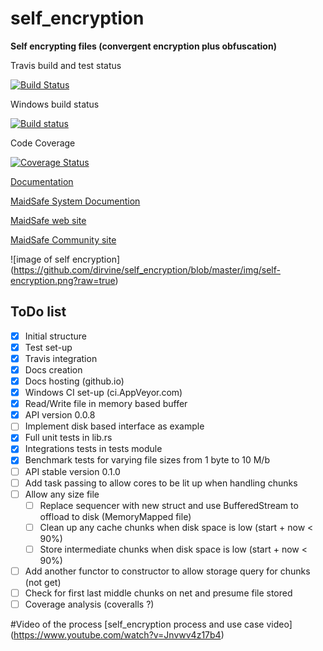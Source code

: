 # self_encryption

**Self encrypting files (convergent encryption plus obfuscation)**


Travis build and test status

[![Build Status](https://travis-ci.org/dirvine/self_encryption.svg?branch=master)](https://travis-ci.org/dirvine/self_encryption)

Windows build status

[![Build
status](https://ci.appveyor.com/api/projects/status/qveqoe45n56atlk7?svg=true)](https://ci.appveyor.com/project/dirvine/self-encryption)

Code Coverage

[![Coverage Status](https://coveralls.io/repos/dirvine/self_encryption/badge.svg?branch=master)](https://coveralls.io/r/dirvine/self_encryption?branch=master)

[Documentation](http://dirvine.github.io/self_encryption/self_encryption/)

[MaidSafe System Documention](http://systemdocs.maidsafe.net/)

[MaidSafe web site](http:://www.maidsafe.net)

[MaidSafe Community site](http:://www.maidsafe.org)

![image of self encryption] (https://github.com/dirvine/self_encryption/blob/master/img/self-encryption.png?raw=true)

## ToDo list

- [x] Initial structure
- [x] Test set-up
- [x] Travis integration
- [x] Docs creation
- [x] Docs hosting (github.io)
- [x] Windows CI set-up (ci.AppVeyor.com)
- [x] Read/Write file in memory based buffer
- [x] API version 0.0.8
- [ ] Implement disk based interface as example
- [x] Full unit tests in lib.rs
- [x] Integrations tests in tests module
- [x] Benchmark tests for varying file sizes from 1 byte to 10 M/b
- [ ] API stable version 0.1.0
- [ ] Add task passing to allow cores to be lit up when handling chunks
- [ ] Allow any size file
    - [ ] Replace sequencer with new struct and use BufferedStream to offload to disk (MemoryMapped file)
    - [ ] Clean up any cache chunks when disk space is low (start + now < 90%)
    - [ ] Store intermediate chunks when disk space is low (start + now < 90%)
- [ ] Add another functor to constructor to allow storage query for chunks (not get)
- [ ] Check for first last middle chunks on net and presume file stored
- [ ] Coverage analysis (coveralls ?)

#Video of the process 
[self_encryption process and use case video] (https://www.youtube.com/watch?v=Jnvwv4z17b4)
